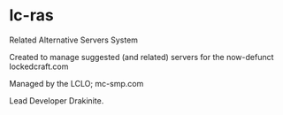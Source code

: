 # lc-ras
Related Alternative Servers System

Created to manage suggested (and related) servers for the now-defunct lockedcraft.com

Managed by the LCLO; mc-smp.com

Lead Developer Drakinite.
